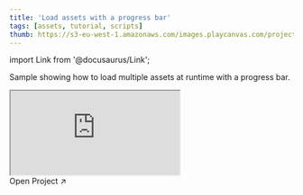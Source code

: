 ```yaml
---
title: 'Load assets with a progress bar'
tags: [assets, tutorial, scripts]
thumb: https://s3-eu-west-1.amazonaws.com/images.playcanvas.com/projects/12/436584/204B9A-image-75.jpg
---
```


import Link from '@docusaurus/Link';

Sample showing how to load multiple assets at runtime with a progress bar.

<div className="iframe-container">
    <iframe src="https://playcanv.as/p/MGKfj6jm/" title="Load assets with a progress bar" allow="camera; microphone; xr-spatial-tracking; fullscreen" allowfullscreen></iframe>
</div>

<Link to='https://playcanvas.com/project/436584/'>Open Project ↗</Link>
